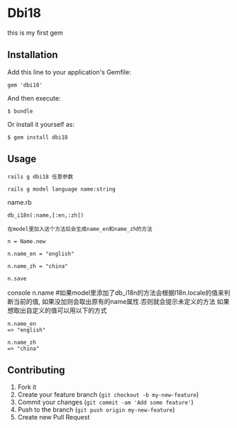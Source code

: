 # Dbi18

this is my first gem

## Installation

Add this line to your application's Gemfile:

    gem 'dbi18'

And then execute:

    $ bundle

Or install it yourself as:

    $ gem install dbi18

## Usage

    rails g dbi18 任意参数

    rails g model language name:string

name.rb

    db_i18n(:name,[:en,:zh])

    在model里加入这个方法后会生成name_en和name_zh的方法

    n = Name.new 

    n.name_en = "english" 

    n.name_zh = "china" 

    n.save 

console
    n.name
     #如果model里添加了db_i18n的方法会根据I18n.locale的值来判断当前的值,
      如果没加则会取出原有的name属性.否则就会提示未定义的方法
      如果想取出自定义的值可以用以下的方式

    n.name_en
    => "english"

    n.name_zh
    => "china"

## Contributing

1. Fork it
2. Create your feature branch (`git checkout -b my-new-feature`)
3. Commit your changes (`git commit -am 'Add some feature'`)
4. Push to the branch (`git push origin my-new-feature`)
5. Create new Pull Request
